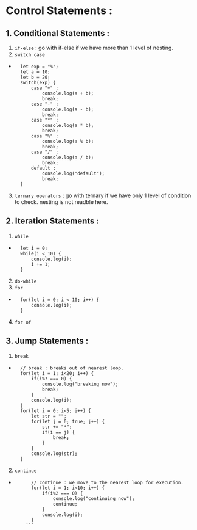 # Control Statements :

## 1. Conditional Statements :

1. `if-else` : go with if-else if we have more than 1 level of nesting.
2. `switch case`

-   ```JS
      let exp = "%";
      let a = 10;
      let b = 20;
      switch(exp) {
          case "+" :
              console.log(a + b);
              break;
          case "-" :
              console.log(a - b);
              break;
          case "*" :
              console.log(a * b);
              break;
          case "%" :
              console.log(a % b);
              break;
          case "/" :
              console.log(a / b);
              break;
          default :
              console.log("default");
              break;
      }
    ```

3. `ternary operators` : go with ternary if we have only 1 level of condition to check. nesting is not readble here.

## 2. Iteration Statements :

1. `while`

-   ```JS
      let i = 0;
      while(i < 10) {
          console.log(i);
          i += 1;
      }
    ```

2. `do-while`
3. `for`

-   ```JS
      for(let i = 0; i < 10; i++) {
          console.log(i);
      }
    ```

4. `for of`

## 3. Jump Statements :

1. `break`

-   ```JS
      // break : breaks out of nearest loop.
      for(let i = 1; i<20; i++) {
          if(i%7 === 0) {
              console.log("breaking now");
              break;
          }
          console.log(i);
      }
      for(let i = 0; i<5; i++) {
          let str = "";
          for(let j = 0; true; j++) {
              str += "*";
              if(i == j) {
                  break;
              }
          }
          console.log(str);
      }
    ```

2. `continue`

-   ````JS
          // continue : we move to the nearest loop for execution.
          for(let i = 1; i<10; i++) {
              if(i%2 === 0) {
                  console.log("continuing now");
                  continue;
              }
              console.log(i);
          }
        ```
    ````
